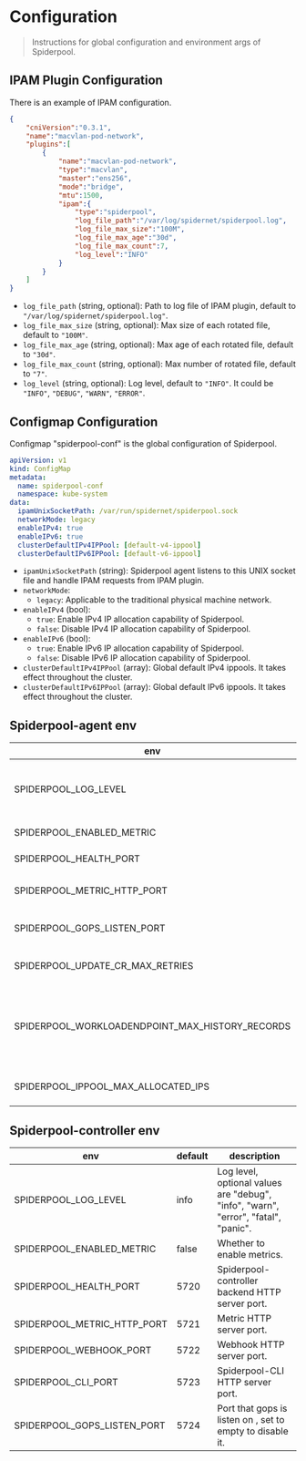# Configuration

>Instructions for global configuration and environment args of Spiderpool.

## IPAM Plugin Configuration

There is an example of IPAM configuration.

```json
{
    "cniVersion":"0.3.1",
    "name":"macvlan-pod-network",
    "plugins":[
        {
            "name":"macvlan-pod-network",
            "type":"macvlan",
            "master":"ens256",
            "mode":"bridge",
            "mtu":1500,
            "ipam":{
                "type":"spiderpool",
                "log_file_path":"/var/log/spidernet/spiderpool.log",
                "log_file_max_size":"100M",
                "log_file_max_age":"30d",
                "log_file_max_count":7,
                "log_level":"INFO"
            }
        }
    ]
}
```

- `log_file_path` (string, optional): Path to log file  of IPAM plugin, default to `"/var/log/spidernet/spiderpool.log"`.
- `log_file_max_size` (string, optional): Max size of each rotated file, default to `"100M"`.
- `log_file_max_age` (string, optional): Max age of each rotated file, default to `"30d"`.
- `log_file_max_count` (string, optional): Max number of rotated file, default to `"7"`.
- `log_level` (string, optional): Log level, default to `"INFO"`. It could be `"INFO"`, `"DEBUG"`, `"WARN"`, `"ERROR"`.

## Configmap Configuration

Configmap "spiderpool-conf" is the global configuration of Spiderpool.

```yaml
apiVersion: v1
kind: ConfigMap
metadata:
  name: spiderpool-conf
  namespace: kube-system
data:
  ipamUnixSocketPath: /var/run/spidernet/spiderpool.sock
  networkMode: legacy
  enableIPv4: true
  enableIPv6: true
  clusterDefaultIPv4IPPool: [default-v4-ippool]
  clusterDefaultIPv6IPPool: [default-v6-ippool]
```

- `ipamUnixSocketPath` (string): Spiderpool agent listens to this UNIX socket file and handle IPAM requests from IPAM plugin.
- `networkMode`:
  - `legacy`: Applicable to the traditional physical machine network.
- `enableIPv4` (bool):
  - `true`: Enable IPv4 IP allocation capability of Spiderpool.
  - `false`: Disable IPv4 IP allocation capability of Spiderpool.
- `enableIPv6` (bool):
  - `true`: Enable IPv6 IP allocation capability of Spiderpool.
  - `false`: Disable IPv6 IP allocation capability of Spiderpool.
- `clusterDefaultIPv4IPPool` (array): Global default IPv4 ippools. It takes effect throughout the cluster.
- `clusterDefaultIPv6IPPool` (array): Global default IPv6 ippools. It takes effect throughout the cluster.

## Spiderpool-agent env

| env                                             | default | description                                                  |
| ----------------------------------------------- | ------- | ------------------------------------------------------------ |
| SPIDERPOOL_LOG_LEVEL                            | info    | Log level, optional values are "debug", "info", "warn", "error", "fatal", "panic". |
| SPIDERPOOL_ENABLED_METRIC                       | false   | Whether to enable metrics.                                   |
| SPIDERPOOL_HEALTH_PORT                          | 5710    | Metric HTTP server port.                                     |
| SPIDERPOOL_METRIC_HTTP_PORT                     | 5711    | Spiderpool-agent backend HTTP server port.                   |
| SPIDERPOOL_GOPS_LISTEN_PORT                     | 5712    | Port that gops is listen on , set to empty to disable it.    |
| SPIDERPOOL_UPDATE_CR_MAX_RETRIES                 | 3       | Max retries to update k8s resources.                         |
| SPIDERPOOL_WORKLOADENDPOINT_MAX_HISTORY_RECORDS | 100     | Max historical IP allocation information allowed for a single Pod recorded in WorkloadEndpoint. |
| SPIDERPOOL_IPPOOL_MAX_ALLOCATED_IPS             | 5000    | Max number of IP that a single IP pool can provide.          |

## Spiderpool-controller env

| env                         | default | description                                                  |
| --------------------------- | ------- | ------------------------------------------------------------ |
| SPIDERPOOL_LOG_LEVEL        | info    | Log level, optional values are "debug", "info", "warn", "error", "fatal", "panic". |
| SPIDERPOOL_ENABLED_METRIC   | false   | Whether to enable metrics.                                   |
| SPIDERPOOL_HEALTH_PORT      | 5720    | Spiderpool-controller backend HTTP server port.              |
| SPIDERPOOL_METRIC_HTTP_PORT | 5721    | Metric HTTP server port.                                     |
| SPIDERPOOL_WEBHOOK_PORT     | 5722    | Webhook HTTP server port.                                    |
| SPIDERPOOL_CLI_PORT         | 5723    | Spiderpool-CLI HTTP server port.                             |
| SPIDERPOOL_GOPS_LISTEN_PORT | 5724    | Port that gops is listen on , set to empty to disable it.    |
